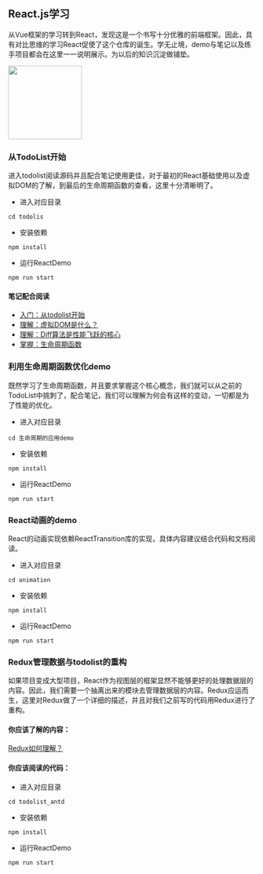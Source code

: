 ## React.js学习
从Vue框架的学习转到React，发现这是一个书写十分优雅的前端框架。因此，具有对比思维的学习React促使了这个仓库的诞生。学无止境，demo与笔记以及练手项目都会在这里一一说明展示。为以后的知识沉淀做铺垫。

<img src='http://timgsa.baidu.com/timg?image&quality=80&size=b9999_10000&sec=1552421871156&di=f03c4a3e4933f802c89990d450144b42&imgtype=0&src=http%3A%2F%2Fdynamic-image.yesky.com%2F640x-%2FuploadImages%2Fleadimage%2F2015%2F299%2F50%2F92Z77CVO445Q_W.png' style="height: 150px;text-align:center"/>

### 从TodoList开始

进入todolist阅读源码并且配合笔记使用更佳，对于最初的React基础使用以及虚拟DOM的了解，到最后的生命周期函数的查看，这里十分清晰明了。

- 进入对应目录
```shell
cd todolis
```
- 安装依赖
```shell
npm install
```
- 运行ReactDemo
```shell
npm run start
```

#### 笔记配合阅读
- [入门：从todolist开始](./book/01.从TodoList开始.md)
- [理解：虚拟DOM是什么？](./book/03.虚拟DOM.md)
- [理解：Diff算法是性能飞跃的核心](./book/04.虚拟DOM的Diff算法.md)
- [掌握：生命周期函数](./book/生命周期.md)

### 利用生命周期函数优化demo
既然学习了生命周期函数，并且要求掌握这个核心概念，我们就可以从之前的TodoList中挑刺了，配合笔记，我们可以理解为何会有这样的变动，一切都是为了性能的优化。

- 进入对应目录
```shell
cd 生命周期的应用demo
```
- 安装依赖
```shell
npm install
```
- 运行ReactDemo
```shell
npm run start
```

### React动画的demo

React的动画实现依赖ReactTransition库的实现，具体内容建议结合代码和文档阅读。

- 进入对应目录

```shell
cd animation
```

- 安装依赖

```shell
npm install
```

- 运行ReactDemo

```shell
npm run start
```

### Redux管理数据与todolist的重构

如果项目变成大型项目，React作为视图层的框架显然不能够更好的处理数据层的内容。因此，我们需要一个抽离出来的模块去管理数据层的内容。Redux应运而生，这里对Redux做了一个详细的描述，并且对我们之前写的代码用Redux进行了重构。

#### 你应该了解的内容：

[Redux如何理解？](./book/Redux概念.md)

#### 你应该阅读的代码：

- 进入对应目录

```shell
cd todolist_antd
```

- 安装依赖

```shell
npm install
```

- 运行ReactDemo

```shell
npm run start
```